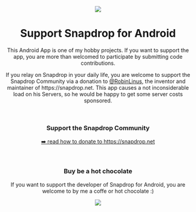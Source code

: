 <p align="center"><img align="center" src="app/src/main/res/mipmap-xxxhdpi/ic_launcher.png"></p>

<h1 align="center">Support Snapdrop for Android </h1>

<p align="center">This Android App is one of my hobby projects. If you want to support the app, you are more than welcomed to participate by submitting code contributions.</p>
<p align="center">If you relay on Snapdrop in your daily life, you are welcome to support the Snapdrop Community via a donation to <a href="https://github.com/RobinLinus/" rel="nofollow">@RobinLinus</a>, the inventor and maintainer of https://snapdrop.net. This app causes a not inconsiderable load on his Servers, so he would be happy to get some server costs sponsored.</p>

<br/>

<h3 align="center"> Support the Snapdrop Community</h3>
<p align="center"><a href="https://github.com/RobinLinus/snapdrop#support-the-snapdrop-community" rel="nofollow">➡️ read how to donate to https://snapdrop.net</a></p>

<br/>

<h3 align="center">Buy be a hot chocolate</h3>
<p align="center">If you want to support the developer of Snapdrop for Android, you are welcome to by me a coffe or hot chocolate :)</p>
<p align="center"><a href="https://www.buymeacoffee.com/snapdropandroid"><img src="https://www.buymeacoffee.com/assets/img/guidelines/download-assets-sm-1.svg"></a></p>
